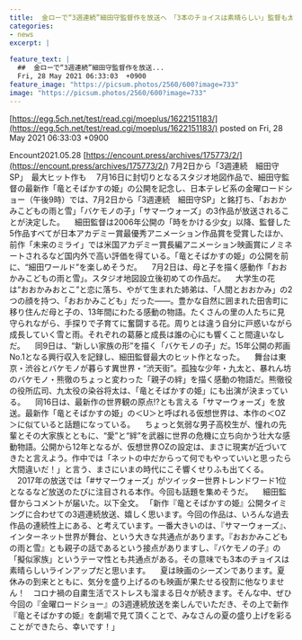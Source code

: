 ```yaml
---
title:  金ローで“3週連続”細田守監督作を放送へ　「3本のチョイスは素晴らしい」監督も太鼓判  
categories:
- news
excerpt: |
  
feature_text: |
  ##  金ローで“3週連続”細田守監督作を放送...
  Fri, 28 May 2021 06:33:03  +0900
feature_image: "https://picsum.photos/2560/600?image=733"
image: "https://picsum.photos/2560/600?image=733"
---
```


[https://egg.5ch.net/test/read.cgi/moeplus/1622151183/](https://egg.5ch.net/test/read.cgi/moeplus/1622151183/)
posted on Fri, 28 May 2021 06:33:03  +0900

<!--more-->

Encount2021.05.28 [https://encount.press/archives/175773/2/](https://encount.press/archives/175773/2/) 7月2日から「3週連続　細田守SP」　最大ヒット作も 　7月16日に封切りとなるスタジオ地図作品で、細田守監督の最新作「竜とそばかすの姫」の公開を記念し、日本テレビ系の金曜ロードショー（午後9時）では、7月2日から「3週連続　細田守SP」と銘打ち、「おおかみこどもの雨と雪」「バケモノの子」「サマーウォーズ」の3作品が放送されることが決定した。 　細田監督は2006年公開の「時をかける少女」以降、監督した5作品すべてが日本アカデミー賞最優秀アニメーション作品賞を受賞したほか、前作「未来のミライ」では米国アカデミー賞長編アニメーション映画賞にノミネートされるなど国内外で高い評価を得ている。「竜とそばかすの姫」の公開を前に、“細田ワールド”を楽しめそうだ。 　7月2日は、母と子を描く感動作「おおかみこどもの雨と雪」。スタジオ地図設立後初めての作品だ。 　大学生の花は“おおかみおとこ”と恋に落ち、やがて生まれた姉弟は、「人間とおおかみ」の2つの顔を持つ、「おおかみこども」だった——。豊かな自然に囲まれた田舎町に移り住んだ母と子の、13年間にわたる感動の物語。たくさんの里の人たちに見守られながら、手探りで子育てに奮闘する花。周りとは違う自分に戸惑いながら成長していく雪と雨。それぞれの葛藤と成長は誰の心にも響くこと間違いなしだ。 　同9日は、“新しい家族の形”を描く「バケモノの子」だ。15年公開の邦画No.1となる興行収入を記録し、細田監督最大のヒット作となった。 　舞台は東京・渋谷とバケモノが暮らす異世界・“渋天街”。孤独な少年・九太と、暴れん坊のバケモノ・熊徹のちょっと変わった「親子の絆」を描く感動の物語だ。熊徹役の役所広司、九太役の染谷将太は、「竜とそばかすの姫」にも出演が決まっている。 　同16日は、最新作の世界観の原点!?とも言える「サマーウォーズ」を放送。最新作「竜とそばかすの姫」の＜U＞と呼ばれる仮想世界は、本作の＜OZ＞に似ていると話題になっている。 　ちょっと気弱な男子高校生が、憧れの先輩とその大家族とともに、“愛”と“絆”を武器に世界の危機に立ち向かう壮大な感動物語。公開から12年となるが、仮想世界OZの設定は、まさに現実が近づいてきたと言えよう。作中では「ネットの中だからって何でもやっていいと思ったら大間違いだ！」と言う、まさにいまの時代にこそ響くせりふも出てくる。 　2017年の放送では「#サマーウォーズ」がツイッター世界トレンドワード1位となるなど放送のたびに注目される本作。今回も話題を集めそうだ。 　細田監督からコメントが届いた。以下全文。 「新作『竜とそばかすの姫』公開タイミングに合わせての3週連続放送、嬉しく思います。今回の作品は、いろんな過去作品の連続性上にある、と考えています。一番大きいのは、『サマーウォーズ』、インターネット世界が舞台、という大きな共通点があります。『おおかみこどもの雨と雪』とも親子の話であるという接点がありますし、『バケモノの子』の「擬似家族」というテーマ性とも共通点がある。その意味でも3本のチョイスは素晴らしいラインアップだと思います。 　夏は映画のシーズンであります。夏休みの到来とともに、気分を盛り上げるのも映画が果たせる役割に他なりません！　コロナ禍の自粛生活でストレスも溜まる日々が続きます。そんな中、ぜひ今回の『金曜ロードショー』の3週連続放送を楽しんでいただき、その上で新作『竜とそばかすの姫』を劇場で見て頂くことで、みなさんの夏の盛り上げを彩ることができたら、幸いです！」

